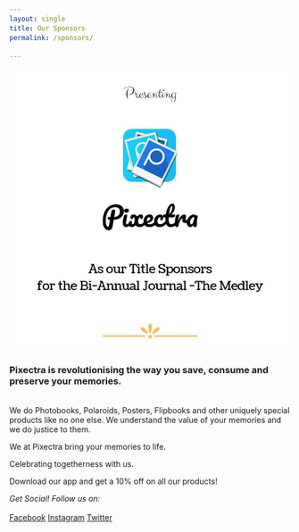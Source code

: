 ```yaml
---
layout: single
title: Our Sponsors
permalink: /sponsors/

---
```


<img src="/assets/img/spon_pixectra.jpg">

### Pixectra is revolutionising the way you save, consume and preserve your memories.

<br>We do Photobooks, Polaroids, Posters, Flipbooks and other uniquely special products like no one else. We understand the value of your memories and we do justice to them. 

We at Pixectra bring your memories to life.

Celebrating togetherness with us. 

Download our app and get a 10% off on all our products!

_Get Social! Follow us on:_<br><br>
<a href="https://www.facebook.com/pixectra" target="_blank" class="btn btn--facebook"><i class="fab fa-fw fa-facebook-square" aria-hidden="true"></i>Facebook</a>
<a href="https://www.instagram.com/pixectra" target="_blank" class="btn btn--google-plus"><i class="fab fa-fw fa-instagram" aria-hidden="true"></i>Instagram</a>
<a href="https://www.twitter.com/pixectra" target="_blank" class="btn btn--twitter"><i class="fab fa-fw fa-twitter-square" aria-hidden="true"></i>Twitter</a>
